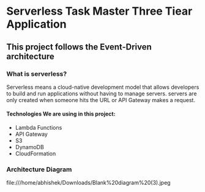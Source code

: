 # Serverless Task Master Three Tiear Application
## This project follows the Event-Driven architecture


### What is serverless?
Serverless means a cloud-native development model that allows developers to build and run applications without having to manage servers. servers are only created when someone hits the URL or API Gateway makes a request.

#### Technologies We are using in this project:
- Lambda Functions
- API Gateway
- S3
- DynamoDB
- CloudFormation

### Architecture Diagram

file:///home/abhishek/Downloads/Blank%20diagram%20(3).jpeg








